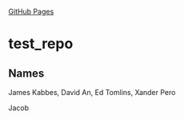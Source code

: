 [GitHub Pages](https://amerenicenter.github.io/test_repo/)

# test_repo

## Names
James Kabbes, David An, Ed Tomlins, Xander Pero

Jacob